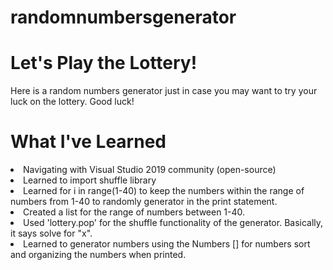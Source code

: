 # randomnumbersgenerator

# Let's Play the Lottery!
Here is a random numbers generator just in case you may want to try your luck on the lottery. Good luck!

# What I've Learned
<li> Navigating with Visual Studio 2019 community (open-source)
<li> Learned to import shuffle library
<li> Learned for i in range(1-40) to keep the numbers within the range of numbers from 1-40 to randomly generator in the print statement.
<li> Created a list for the range of numbers between 1-40. 
<li> Used 'lottery.pop' for the shuffle functionality of the generator. Basically, it says solve for "x".
<li> Learned to generator numbers using the Numbers [] for numbers sort and organizing the numbers when printed.

